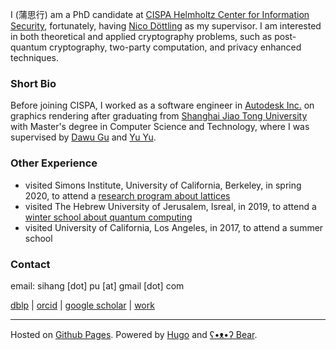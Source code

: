 I (蒲思行) am a PhD candidate at [CISPA Helmholtz Center for Information Security](https://cispa.de/), fortunately, having [Nico Döttling](https://sites.google.com/site/nicodoettling/) as my supervisor.
I am interested in both theoretical and applied cryptography problems, such as post-quantum cryptography, two-party computation, and privacy enhanced techniques.


### Short Bio
Before joining CISPA, I worked as a software engineer in [Autodesk Inc.](https://autodesk.com/) on graphics rendering after graduating from [Shanghai Jiao Tong University](https://en.sjtu.edu.cn/) with Master's degree in Computer Science and Technology, where I was supervised by [Dawu Gu](https://www.cs.sjtu.edu.cn/en/PeopleDetail.aspx?id=169) and [Yu Yu](http://yuyu.hk). 


### Other Experience
 - visited Simons Institute, University of California, Berkeley, in spring 2020, to attend a [research program about lattices](https://simons.berkeley.edu/programs/lattices2020)
 - visited The Hebrew University of Jerusalem, Isreal, in 2019, to attend a [winter school about quantum computing](https://iias.huji.ac.il/SchoolCSE4)
 - visited University of California, Los Angeles, in 2017, to attend a summer school

### Contact
email: sihang [dot] pu [at] gmail [dot] com

[dblp](https://dblp.uni-trier.de/pid/195/8301) | [orcid](https://orcid.org/0009-0003-2056-6079) | [google scholar](https://scholar.google.com/citations?user=lZqY8E0AAAAJ&hl=en) | [work](https://cispa.de/en/people/sihang.pu)

---
Hosted on [Github Pages](https://pages.github.com). Powered by [Hugo](https://gohugo.io) and [ʕ•ᴥ•ʔ Bear](https://bearblog.dev).